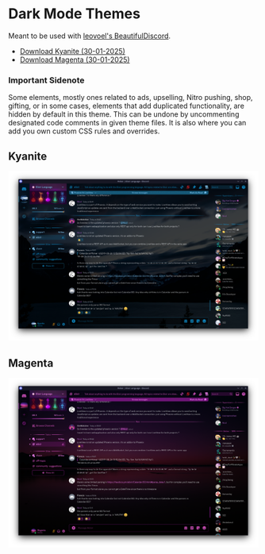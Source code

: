 # Dark Mode Themes

Meant to be used with [leovoel's BeautifulDiscord](https://github.com/leovoel/BeautifulDiscord).

- [Download Kyanite (30-01-2025)](https://github.com/Aely0/Kyanite/releases/download/2025.01.30/Kyanite.css)
- [Download Magenta (30-01-2025)](https://github.com/Aely0/Kyanite/releases/download/2025.01.30/Magenta.css)

### Important Sidenote
Some elements, mostly ones related to ads, upselling, Nitro pushing, shop, gifting,
or in some cases, elements that add duplicated functionality, are hidden by default
in this theme. This can be undone by uncommenting designated code comments in given
theme files. It is also where you can add you own custom CSS rules and overrides.

## Kyanite
![Kyanite](https://github.com/Aely0/Kyanite/blob/main/screenshots/kyanite.png)
## Magenta
![Magenta](https://github.com/Aely0/Kyanite/blob/main/screenshots/magenta.png)
